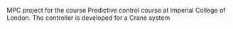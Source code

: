 MPC project for the course Predictive control course at Imperial College of London. The controller is developed for a Crane system
